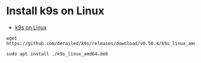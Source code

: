 # Install k9s on Linux

- [k9s on Linux](https://github.com/derailed/k9s/releases)

```
wget https://github.com/derailed/k9s/releases/download/v0.50.4/k9s_linux_amd64.deb

sudo apt install ./k9s_linux_amd64.deb
```